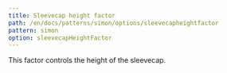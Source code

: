 ```yaml
---
title: Sleevecap height factor
path: /en/docs/patterns/simon/options/sleevecapheightfactor
pattern: simon
option: sleevecapHeightFactor
---
```


This factor controls the height of the sleevecap.